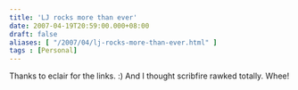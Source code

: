 ```yaml
---
title: 'LJ rocks more than ever'
date: 2007-04-19T20:59:00.000+08:00
draft: false
aliases: [ "/2007/04/lj-rocks-more-than-ever.html" ]
tags : [Personal]
---
```


Thanks to eclair for the links. :) And I thought scribfire rawked totally. Whee!
